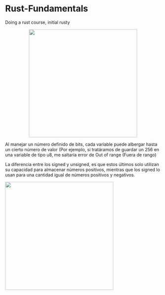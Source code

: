 # Rust-Fundamentals
Doing a rust course, initial rusty


<p align="center">
  <img src= https://ithelp.ithome.com.tw/upload/images/20190923/20119807TBGJ1hynCh.png width="350">
</p>

Al manejar un número definido de bits, cada variable puede albergar hasta un cierto número de valor (Por ejemplo, si tratáramos de guardar un 256 en una variable de tipo u8, me saltaría error de Out of range (Fuera de rango)

La diferencia entre los signed y unsigned, es que estos últimos solo utilizan su capacidad para almacenar números positivos, mientras que los signed lo usan para una cantidad igual de números positivos y negativos.


 <img src= https://miro.medium.com/max/1400/1*MxVEixCs1iS1shQs2JVTYg.png width="350">

